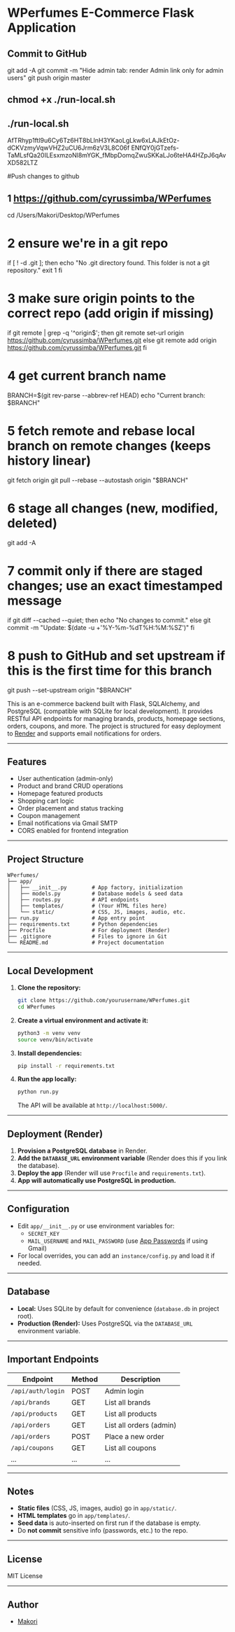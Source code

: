 # WPerfumes E-Commerce Flask Application

## Commit to GitHub
git add -A
git commit -m "Hide admin tab: render Admin link only for admin users"
git push origin master


##  chmod +x ./run-local.sh
## ./run-local.sh
AfTRhyp1ftl9u6Cy6Tz6HT8bLlnH3YKaoLgLkw6xLAJkEtOz-dCKVzmyVqwVHZ2uCU6Jrm6zV3L8C06f
ENfQY0jGTzefs-TaMLsfQa20ILEsxmzoNl8mYGK_fMbpDomqZwuSKKaLJo6teHA4HZpJ6qAvXD582LTZ


#Push changes to github
## 1 https://github.com/cyrussimba/WPerfumes

cd /Users/Makori/Desktop/WPerfumes

# 2 ensure we're in a git repo
if [ ! -d .git ]; then
  echo "No .git directory found. This folder is not a git repository."
  exit 1
fi

# 3 make sure origin points to the correct repo (add origin if missing)
if git remote | grep -q '^origin$'; then
  git remote set-url origin https://github.com/cyrussimba/WPerfumes.git
else
  git remote add origin https://github.com/cyrussimba/WPerfumes.git
fi

# 4 get current branch name
BRANCH=$(git rev-parse --abbrev-ref HEAD)
echo "Current branch: $BRANCH"

# 5 fetch remote and rebase local branch on remote changes (keeps history linear)
git fetch origin
git pull --rebase --autostash origin "$BRANCH"

# 6 stage all changes (new, modified, deleted)
git add -A

# 7 commit only if there are staged changes; use an exact timestamped message
if git diff --cached --quiet; then
  echo "No changes to commit."
else
  git commit -m "Update: $(date -u +'%Y-%m-%dT%H:%M:%SZ')"
fi

# 8 push to GitHub and set upstream if this is the first time for this branch
git push --set-upstream origin "$BRANCH"


This is an e-commerce backend built with Flask, SQLAlchemy, and PostgreSQL (compatible with SQLite for local development). It provides RESTful API endpoints for managing brands, products, homepage sections, orders, coupons, and more. The project is structured for easy deployment to [Render](https://render.com/) and supports email notifications for orders.

---

## Features

- User authentication (admin-only)
- Product and brand CRUD operations
- Homepage featured products
- Shopping cart logic
- Order placement and status tracking
- Coupon management
- Email notifications via Gmail SMTP
- CORS enabled for frontend integration

---

## Project Structure

```
WPerfumes/
├── app/
│   ├── __init__.py        # App factory, initialization
│   ├── models.py          # Database models & seed data
│   ├── routes.py          # API endpoints
│   ├── templates/         # (Your HTML files here)
│   └── static/            # CSS, JS, images, audio, etc.
├── run.py                 # App entry point
├── requirements.txt       # Python dependencies
├── Procfile               # For deployment (Render)
├── .gitignore             # Files to ignore in Git
└── README.md              # Project documentation
```

---

## Local Development

1. **Clone the repository:**
   ```sh
   git clone https://github.com/yourusername/WPerfumes.git
   cd WPerfumes
   ```

2. **Create a virtual environment and activate it:**
   ```sh
   python3 -m venv venv
   source venv/bin/activate
   ```

3. **Install dependencies:**
   ```sh
   pip install -r requirements.txt
   ```

4. **Run the app locally:**
   ```sh
   python run.py
   ```
   The API will be available at `http://localhost:5000/`.

---

## Deployment (Render)

1. **Provision a PostgreSQL database** in Render.
2. **Add the `DATABASE_URL` environment variable** (Render does this if you link the database).
3. **Deploy the app** (Render will use `Procfile` and `requirements.txt`).
4. **App will automatically use PostgreSQL in production.**

---

## Configuration

- Edit `app/__init__.py` or use environment variables for:
  - `SECRET_KEY`
  - `MAIL_USERNAME` and `MAIL_PASSWORD` (use [App Passwords](https://support.google.com/accounts/answer/185833) if using Gmail)
- For local overrides, you can add an `instance/config.py` and load it if needed.

---

## Database

- **Local:** Uses SQLite by default for convenience (`database.db` in project root).
- **Production (Render):** Uses PostgreSQL via the `DATABASE_URL` environment variable.

---

## Important Endpoints

| Endpoint                       | Method | Description                          |
|---------------------------------|--------|--------------------------------------|
| `/api/auth/login`               | POST   | Admin login                          |
| `/api/brands`                   | GET    | List all brands                      |
| `/api/products`                 | GET    | List all products                    |
| `/api/orders`                   | GET    | List all orders (admin)              |
| `/api/orders`                   | POST   | Place a new order                    |
| `/api/coupons`                  | GET    | List all coupons                     |
| ...                             | ...    | ...                                  |

---

## Notes

- **Static files** (CSS, JS, images, audio) go in `app/static/`.
- **HTML templates** go in `app/templates/`.
- **Seed data** is auto-inserted on first run if the database is empty.
- Do **not commit** sensitive info (passwords, etc.) to the repo.

---

## License

MIT License

---

## Author

- [Makori](https://github.com/cyrussimba)